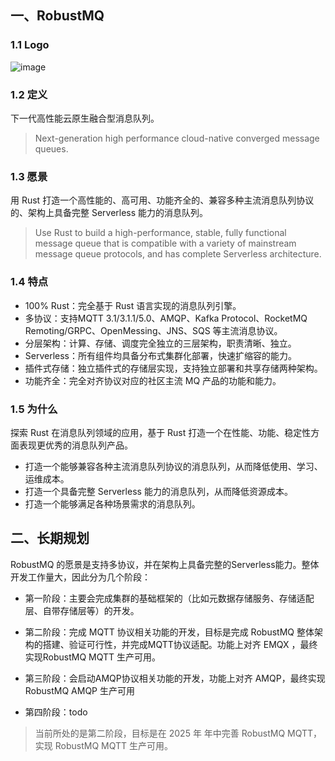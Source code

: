 ## 一、RobustMQ
### 1.1 Logo
![image](https://uploader.shimo.im/f/edIiOkJ79eEBngLX.png!thumbnail?accessToken=eyJhbGciOiJIUzI1NiIsImtpZCI6ImRlZmF1bHQiLCJ0eXAiOiJKV1QifQ.eyJleHAiOjE3NDIzNTc4NTEsImZpbGVHVUlEIjoiRWUzMm1FbGFlZWhaejlBMiIsImlhdCI6MTc0MjM1NzU1MSwiaXNzIjoidXBsb2FkZXJfYWNjZXNzX3Jlc291cmNlIiwicGFhIjoiYWxsOmFsbDoiLCJ1c2VySWQiOjQxNTIyNzgwfQ.6xsFSqx8WnH7_y1NhfiSDDIgc-ayAwqNm6DzeNyV5kk)

### 1.2 定义
下一代高性能云原生融合型消息队列。
> Next-generation high performance cloud-native converged message queues.

### 1.3 愿景

用 Rust 打造一个高性能的、高可用、功能齐全的、兼容多种主流消息队列协议的、架构上具备完整 Serverless 能力的消息队列。

> Use Rust to build a high-performance, stable, fully functional message queue that is compatible with a variety of mainstream message queue protocols, and has complete Serverless architecture.

### 1.4 特点
- 100% Rust：完全基于 Rust 语言实现的消息队列引擎。
- 多协议：支持MQTT 3.1/3.1.1/5.0、AMQP、Kafka Protocol、RocketMQ Remoting/GRPC、OpenMessing、JNS、SQS 等主流消息协议。
- 分层架构：计算、存储、调度完全独立的三层架构，职责清晰、独立。
- Serverless：所有组件均具备分布式集群化部署，快速扩缩容的能力。
- 插件式存储：独立插件式的存储层实现，支持独立部署和共享存储两种架构。
- 功能齐全：完全对齐协议对应的社区主流 MQ 产品的功能和能力。

### 1.5 为什么

探索 Rust 在消息队列领域的应用，基于 Rust 打造一个在性能、功能、稳定性方面表现更优秀的消息队列产品。
- 打造一个能够兼容各种主流消息队列协议的消息队列，从而降低使用、学习、运维成本。
- 打造一个具备完整 Serverless 能力的消息队列，从而降低资源成本。
- 打造一个能够满足各种场景需求的消息队列。


## 二、长期规划
RobustMQ 的愿景是支持多协议，并在架构上具备完整的Serverless能力。整体开发工作量大，因此分为几个阶段：

- 第一阶段：主要会完成集群的基础框架的（比如元数据存储服务、存储适配层、自带存储层等）的开发。

- 第二阶段：完成 MQTT 协议相关功能的开发，目标是完成 RobustMQ 整体架构的搭建、验证可行性，并完成MQTT协议适配。功能上对齐 EMQX ，最终实现RobustMQ MQTT 生产可用。

- 第三阶段：会启动AMQP协议相关功能的开发，功能上对齐 AMQP，最终实现 RobustMQ AMQP 生产可用

- 第四阶段：todo

> 当前所处的是第二阶段，目标是在 2025 年 年中完善 RobustMQ MQTT，实现 RobustMQ MQTT 生产可用。